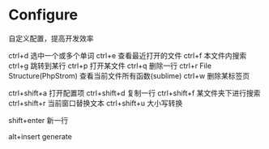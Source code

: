# Configure
自定义配置，提高开发效率

ctrl+d					选中一个或多个单词
ctrl+e					查看最近打开的文件
ctrl+f					本文件内搜索
ctrl+g					跳转到某行
ctrl+p					打开某文件
ctrl+q					删除一行
ctrl+r					File Structure(PhpStrom) 查看当前文件所有函数(sublime)
ctrl+w					删除某标签页

ctrl+shift+a			打开配置项
ctrl+shift+d			复制一行
ctrl+shift+f			某文件夹下进行搜索
ctrl+shift+r			当前窗口替换文本
ctrl+shift+u			大小写转换

shift+enter				新一行

alt+insert 				generate
